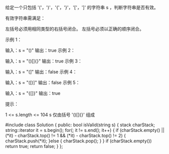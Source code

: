 给定一个只包括 '('，')'，'{'，'}'，'['，']' 的字符串 s ，判断字符串是否有效。

有效字符串需满足：

左括号必须用相同类型的右括号闭合。
左括号必须以正确的顺序闭合。
 

示例 1：

输入：s = "()"
输出：true
示例 2：

输入：s = "()[]{}"
输出：true
示例 3：

输入：s = "(]"
输出：false
示例 4：

输入：s = "([)]"
输出：false
示例 5：

输入：s = "{[]}"
输出：true
 

提示：

1 <= s.length <= 104
s 仅由括号 '()[]{}' 组成


#include <stack>
class Solution {
public:
    bool isValid(string s) {
        stack<char> charStack;
        string::iterator it = s.begin();
        for(; it != s.end(); it++) {
            if (charStack.empty() ||  (*it) - charStack.top() != 1 && (*it) - charStack.top() != 2) {
                charStack.push(*it);
            }else {
                charStack.pop();
            }
        }
        if (charStack.empty()) return true;
        return false;
    }
};